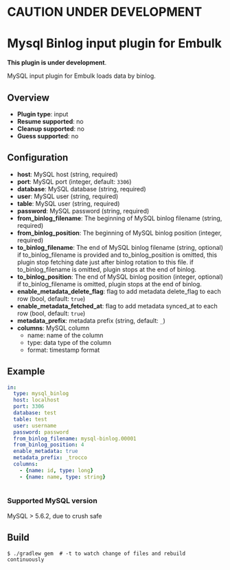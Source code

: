 # CAUTION UNDER DEVELOPMENT
# Mysql Binlog input plugin for Embulk

**This plugin is under development**.

MySQL input plugin for Embulk loads data by binlog.


## Overview

* **Plugin type**: input
* **Resume supported**: no
* **Cleanup supported**: no
* **Guess supported**: no

## Configuration

- **host**: MySQL host (string, required)
- **port**: MySQL port (integer, default: `3306`)
- **database**: MySQL database (string, required)
- **user**: MySQL user (string, required)
- **table**: MySQL user (string, required)
- **password**: MySQL password (string, required)
- **from_binlog_filename**: The beginning of MySQL binlog filename (string, required)
- **from_binlog_position**: The beginning of MySQL binlog position (integer, required)
- **to_binlog_filename**: The end of MySQL binlog filename (string, optional) if to_binlog_filename is provided and to_binlog_position is omitted, this plugin stop fetching date just after binlog rotation to this file. if to_binlog_filename is omitted, plugin stops at the end of binlog.
- **to_binlog_position**: The end of MySQL binlog position (integer, optional) if to_binlog_filename is omitted, plugin stops at the end of binlog.
- **enable_metadata_delete_flag**: flag to add metadata delete_flag to each row (bool, default: `true`)
- **enable_metadata_fetched_at**: flag to add metadata synced_at to each row (bool, default: `true`)
- **metadata_prefix**: metadata prefix (string, default: `_`)
- **columns**: MySQL column
    - name: name of the column
    - type: data type of the column
    - format: timestamp format

## Example

```yaml
in:
  type: mysql_binlog
  host: localhost 
  port: 3306
  database: test
  table: test
  user: username
  password: password
  from_binlog_filename: mysql-binlog.00001
  from_binlog_position: 4
  enable_metadata: true
  metadata_prefix: _trocco
  columns:
    - {name: id, type: long}
    - {name: name, type: string}
  
```

### Supported MySQL version

MySQL > 5.6.2, due to crush safe

## Build

```
$ ./gradlew gem  # -t to watch change of files and rebuild continuously
```
